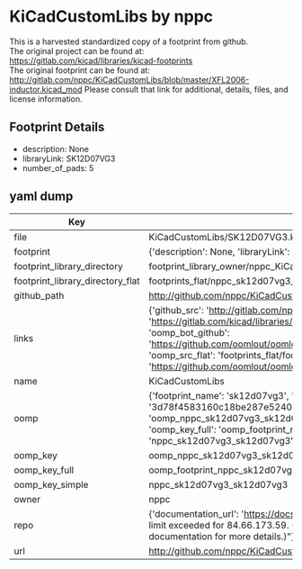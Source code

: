 # KiCadCustomLibs by nppc  
This is a harvested standardized copy of a footprint from github.  
The original project can be found at:  
https://gitlab.com/kicad/libraries/kicad-footprints  
The original footprint can be found at:
http://gitlab.com/nppc/KiCadCustomLibs/blob/master/XFL2006-inductor.kicad_mod
Please consult that link for additional, details, files, and license information.  
## Footprint Details
* description: None  
* libraryLink: SK12D07VG3  
* number_of_pads: 5  
## yaml dump  
| Key | Value |  
| --- | --- |  
| file | KiCadCustomLibs/SK12D07VG3.kicad_mod |  
| footprint | {'description': None, 'libraryLink': 'SK12D07VG3', 'number_of_pads': 5} |  
| footprint_library_directory | footprint_library_owner/nppc_KiCadCustomLibs |  
| footprint_library_directory_flat | footprints_flat/nppc_sk12d07vg3_sk12d07vg3/working |  
| github_path | http://github.com/nppc/KiCadCustomLibs/blob/master/SK12D07VG3.kicad_mod |  
| links | {'github_src': 'http://gitlab.com/nppc/KiCadCustomLibs/blob/master/XFL2006-inductor.kicad_mod', 'github_src_repo': 'https://gitlab.com/kicad/libraries/kicad-footprints', 'oomp_bot': 'footprints/nppc_sk12d07vg3_sk12d07vg3/working', 'oomp_bot_github': 'https://github.com/oomlout/oomlout_oomp_footprint_bot/tree/main/footprints/nppc_sk12d07vg3_sk12d07vg3/working', 'oomp_src_flat': 'footprints_flat/footprints_flat/nppc_sk12d07vg3_sk12d07vg3/working', 'oomp_src_flat_github': 'https://github.com/oomlout/oomlout_oomp_footprint_src/tree/main/footprints_flat/nppc_sk12d07vg3_sk12d07vg3/working'} |  
| name | KiCadCustomLibs |  
| oomp | {'footprint_name': 'sk12d07vg3', 'library_name': 'sk12d07vg3_kicad_mod', 'md5': '3d78f4583160c18be287e5240565435b', 'md5_10': '3d78f45831', 'md5_5': '3d78f', 'md5_6': '3d78f4', 'oomp_key': 'oomp_nppc_sk12d07vg3_sk12d07vg3', 'oomp_key_extra': 'oomp_footprint_nppc_sk12d07vg3_sk12d07vg3', 'oomp_key_full': 'oomp_footprint_nppc_sk12d07vg3_sk12d07vg3_3d78f4', 'oomp_key_simple': 'nppc_sk12d07vg3_sk12d07vg3', 'original_filename': 'KiCadCustomLibs/SK12D07VG3.kicad_mod', 'owner_name': 'nppc'} |  
| oomp_key | oomp_nppc_sk12d07vg3_sk12d07vg3 |  
| oomp_key_full | oomp_footprint_nppc_sk12d07vg3_sk12d07vg3 |  
| oomp_key_simple | nppc_sk12d07vg3_sk12d07vg3 |  
| owner | nppc |  
| repo | {'documentation_url': 'https://docs.github.com/rest/overview/resources-in-the-rest-api#rate-limiting', 'message': "API rate limit exceeded for 84.66.173.59. (But here's the good news: Authenticated requests get a higher rate limit. Check out the documentation for more details.)"} |  
| url | http://github.com/nppc/KiCadCustomLibs |  

